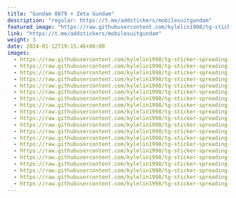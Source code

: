 ```yaml
---
title: "Gundam 0079 + Zeta Gundam"
description: "regular: https://t.me/addstickers/mobilesuitgundam"
featured_image: "https://raw.githubusercontent.com/kylelin1998/tg-sticker-spreading-worldwide-images/main/img/7d803c0f-d17b-4827-9a0a-43211015d9e4.jpg"
link: "https://t.me/addstickers/mobilesuitgundam"
weight: 3
date: 2024-01-12T19:15:46+08:00
images:
  - https://raw.githubusercontent.com/kylelin1998/tg-sticker-spreading-worldwide-images/main/img/7d803c0f-d17b-4827-9a0a-43211015d9e4.jpg
  - https://raw.githubusercontent.com/kylelin1998/tg-sticker-spreading-worldwide-images/main/img/f4c21ea8-a2f6-4da7-824f-edf114d397d9.jpg
  - https://raw.githubusercontent.com/kylelin1998/tg-sticker-spreading-worldwide-images/main/img/fe57c807-2ffe-41a1-9481-435bef2726e0.jpg
  - https://raw.githubusercontent.com/kylelin1998/tg-sticker-spreading-worldwide-images/main/img/776781c5-5706-4945-947c-84310d5fda83.jpg
  - https://raw.githubusercontent.com/kylelin1998/tg-sticker-spreading-worldwide-images/main/img/b36c7d07-2fe5-4d12-b717-f5e5f742dfda.jpg
  - https://raw.githubusercontent.com/kylelin1998/tg-sticker-spreading-worldwide-images/main/img/585ce394-c7ac-4e27-80c4-eff7a66e18d2.jpg
  - https://raw.githubusercontent.com/kylelin1998/tg-sticker-spreading-worldwide-images/main/img/8d8f0ce5-5f84-4c2f-a80d-6b43cbb7aeff.jpg
  - https://raw.githubusercontent.com/kylelin1998/tg-sticker-spreading-worldwide-images/main/img/ec18795a-10a8-4a98-a4b6-466f629c1d87.jpg
  - https://raw.githubusercontent.com/kylelin1998/tg-sticker-spreading-worldwide-images/main/img/f2ba150c-902c-4df0-aa9d-e966f08dd79b.jpg
  - https://raw.githubusercontent.com/kylelin1998/tg-sticker-spreading-worldwide-images/main/img/b75f5013-4aaa-4d45-870e-bcd0dfcd8bca.jpg
  - https://raw.githubusercontent.com/kylelin1998/tg-sticker-spreading-worldwide-images/main/img/5d15f530-c4bd-4e2c-b152-ea435dcd93eb.jpg
  - https://raw.githubusercontent.com/kylelin1998/tg-sticker-spreading-worldwide-images/main/img/554cbb8f-b3e2-49c1-b81d-21903c46fd23.jpg
  - https://raw.githubusercontent.com/kylelin1998/tg-sticker-spreading-worldwide-images/main/img/b8cd8c35-c0f9-41bb-8cc3-38d7fecf8fa2.jpg
  - https://raw.githubusercontent.com/kylelin1998/tg-sticker-spreading-worldwide-images/main/img/7f3dc0a8-383f-43f1-b619-9892be9a1696.jpg
  - https://raw.githubusercontent.com/kylelin1998/tg-sticker-spreading-worldwide-images/main/img/ac563ed0-e8db-477d-ba03-28f161b11ac9.jpg
  - https://raw.githubusercontent.com/kylelin1998/tg-sticker-spreading-worldwide-images/main/img/fdc43d21-d05e-4eb6-bd23-90109e33ad38.jpg
  - https://raw.githubusercontent.com/kylelin1998/tg-sticker-spreading-worldwide-images/main/img/f0335bc4-9fea-4a94-b948-be886fd7228c.jpg
  - https://raw.githubusercontent.com/kylelin1998/tg-sticker-spreading-worldwide-images/main/img/f5959c66-337b-4445-8478-a4956bf6e6ee.jpg
  - https://raw.githubusercontent.com/kylelin1998/tg-sticker-spreading-worldwide-images/main/img/32fb31f4-8102-4c9a-bbfb-41a353726671.jpg
  - https://raw.githubusercontent.com/kylelin1998/tg-sticker-spreading-worldwide-images/main/img/b9e3a257-7187-4d87-b1c1-388f32b5d45c.jpg
---
```

